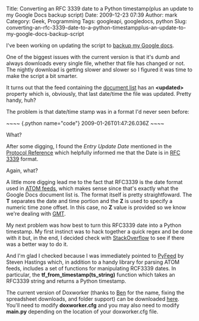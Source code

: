 Title: Converting an RFC 3339 date to a Python timestamp(plus an update to my Google Docs backup script)
Date: 2009-12-23 07:39
Author: mark
Category: Geek, Programming
Tags: googleapi, googledocs, python
Slug: converting-an-rfc-3339-date-to-a-python-timestampplus-an-update-to-my-google-docs-backup-script

I've been working on updating the script to [backup my Google docs][].

One of the biggest issues with the current version is that it's dumb and
always downloads every single file, whether that file has changed or
not. The nightly download is getting slower and slower so I figured it
was time to make the script a bit smarter.

It turns out that the feed containing the [document list][] has an
**<updated\>** property which is, obviously, that last date/time the
file was updated. Pretty handy, huh?

The problem is that date/time stamp was in a format I'd never seen
before:

<p>
~~~~ {.python name="code"}
2009-01-26T01:47:26.036Z
~~~~

</p>

What?

After some digging, I found the *Entry Update Date* mentioned in the
[Protocol Reference][] which helpfully informed me that the Date is in
[RFC 3339][] format.

Again, what?

A little more digging lead me to the fact that RFC3339 is the date
format used in [ATOM feeds][], which makes sense since that's exactly
what the Google Docs document list is. The format itself is pretty
straightfoward. The **T** separates the date and time portion and the
**Z** is used to specify a numeric time zone offset. In this case, no
**Z** value is provided so we know we're dealing with [GMT][].

My next problem was how best to turn this RFC3339 date into a Python
timestamp. My first instinct was to hack together a quick regex and be
done with it but, in the end, I decided check with [StackOverflow][] to
see if there was a better way to do it.

And I'm glad I checked because I was immediately pointed to [PyFeed][]
by Steven Hastings which, in addition to a handy library for parsing
ATOM feeds, includes a set of functions for manipulating RCF3339 dates.
In particular, the **tf\_from\_timestamp(ts\_string)** function which
takes an RFC3339 string and returns a Python timestamp.

The current version of Doxworker (thanks to [Ben][] for the name, fixing
the spreadsheet downloads, and folder support) can be downloaded
[here][]. You'll need to modify **doxworker.cfg** and you may also need
to modify **main.py** depending on the location of your doxworker.cfg
file.

  [backup my Google docs]: http://mark.biek.org/blog/2009/03/backing-up-your-google-docs/
  [document list]: http://code.google.com/apis/documents/docs/2.0/developers_guide_protocol.html#ListDocs
  [Protocol Reference]: http://code.google.com/apis/gdata/docs/2.0/reference.html
  [RFC 3339]: http://www.ietf.org/rfc/rfc3339.txt
  [ATOM feeds]: http://www.atomenabled.org/developers/syndication/atom-format-spec.php#date.constructs
  [GMT]: http://wwp.greenwichmeantime.com/
  [StackOverflow]: http://stackoverflow.com/questions/1941927/convert-an-rfc-3339-time-to-a-standard-python-timestamp
  [PyFeed]: http://home.blarg.net/~steveha/pyfeed.html
  [Ben]: http://thelocust.org
  [here]: mark.biek.org/blog/static/doxworker.tar.gz
